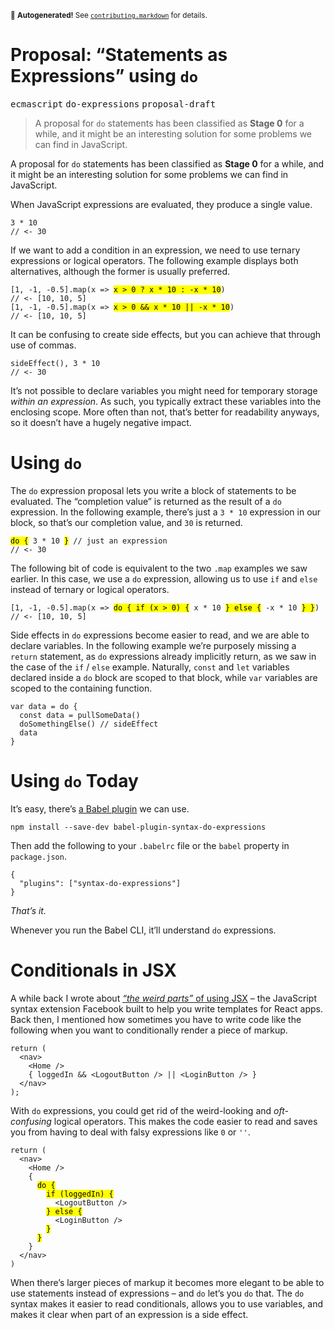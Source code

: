 <sub>&#x1F6A8; <strong>Autogenerated!</strong> See <a href="https://github.com/ponyfoo/articles/tree/master/contributing.markdown"><code>contributing.markdown</code></a> for details.</sub>

<a href="https://ponyfoo.com/articles/proposal-statements-as-expressions-using-do"><div></div></a>

<h1>Proposal: &#x201C;Statements as Expressions&#x201D; using <code class="md-code md-code-inline">do</code></h1>

<p><kbd>ecmascript</kbd> <kbd>do-expressions</kbd> <kbd>proposal-draft</kbd></p>

<blockquote><p>A proposal for <code>do</code> statements has been classified as <strong>Stage 0</strong> for a while, and it might be an interesting solution for some problems we can find in JavaScript.</p>
</blockquote>

<div><p>A proposal for <code class="md-code md-code-inline">do</code> statements has been classified as <strong>Stage 0</strong> for a while, and it might be an interesting solution for some problems we can find in JavaScript.</p></div>

<div></div>

<div><p>When JavaScript expressions are evaluated, they produce a single value.</p> <pre class="md-code-block"><code class="md-code md-lang-javascript"><span class="md-code-number">3</span> * <span class="md-code-number">10</span>
<span class="md-code-comment">// &lt;- 30</span>
</code></pre> <p>If we want to add a condition in an expression, we need to use ternary expressions or logical operators. The following example displays both alternatives, although the former is usually preferred.</p> <pre class="md-code-block"><code class="md-code md-lang-javascript">[<span class="md-code-number">1</span>, -<span class="md-code-number">1</span>, -<span class="md-code-number">0.5</span>].map(x =&gt; <mark class="md-mark md-code-mark">x &gt; <span class="md-code-number">0</span> ? x * <span class="md-code-number">10</span> : -x * <span class="md-code-number">10</span></mark>)
<span class="md-code-comment">// &lt;- [10, 10, 5]</span>
[<span class="md-code-number">1</span>, -<span class="md-code-number">1</span>, -<span class="md-code-number">0.5</span>].map(x =&gt; <mark class="md-mark md-code-mark">x &gt; <span class="md-code-number">0</span> &amp;&amp; x * <span class="md-code-number">10</span> || -x * <span class="md-code-number">10</span></mark>)
<span class="md-code-comment">// &lt;- [10, 10, 5]</span>
</code></pre> <p>It can be confusing to create side effects, but you can achieve that through use of commas.</p> <pre class="md-code-block"><code class="md-code md-lang-javascript">sideEffect(), <span class="md-code-number">3</span> * <span class="md-code-number">10</span>
<span class="md-code-comment">// &lt;- 30</span>
</code></pre> <p>It&#x2019;s not possible to declare variables you might need for temporary storage <em>within an expression</em>. As such, you typically extract these variables into the enclosing scope. More often than not, that&#x2019;s better for readability anyways, so it doesn&#x2019;t have a hugely negative impact.</p></div>

<div><h1 id="using-do">Using <code class="md-code md-code-inline">do</code></h1> <p>The <code class="md-code md-code-inline">do</code> expression proposal lets you write a block of statements to be evaluated. The &#x201C;completion value&#x201D; is returned as the result of a <code class="md-code md-code-inline">do</code> expression. In the following example, there&#x2019;s just a <code class="md-code md-code-inline">3 * 10</code> expression in our block, so that&#x2019;s our completion value, and <code class="md-code md-code-inline">30</code> is returned.</p> <pre class="md-code-block"><code class="md-code md-lang-javascript"><mark class="md-mark md-code-mark">do {</mark> <span class="md-code-number">3</span> * <span class="md-code-number">10</span> <mark class="md-mark md-code-mark">}</mark> <span class="md-code-comment">// just an expression</span>
<span class="md-code-comment">// &lt;- 30</span>
</code></pre> <p>The following bit of code is equivalent to the two <code class="md-code md-code-inline">.map</code> examples we saw earlier. In this case, we use a <code class="md-code md-code-inline">do</code> expression, allowing us to use <code class="md-code md-code-inline">if</code> and <code class="md-code md-code-inline">else</code> instead of ternary or logical operators.</p> <pre class="md-code-block"><code class="md-code md-lang-javascript">[<span class="md-code-number">1</span>, -<span class="md-code-number">1</span>, -<span class="md-code-number">0.5</span>].map(x =&gt; <mark class="md-mark md-code-mark">do { <span class="md-code-keyword">if</span> (x &gt; <span class="md-code-number">0</span>) {</mark> x * <span class="md-code-number">10</span> <mark class="md-mark md-code-mark">} <span class="md-code-keyword">else</span> {</mark> -x * <span class="md-code-number">10</span> <mark class="md-mark md-code-mark">} }</mark>)
<span class="md-code-comment">// &lt;- [10, 10, 5]</span>
</code></pre> <p>Side effects in <code class="md-code md-code-inline">do</code> expressions become easier to read, and we are able to declare variables. In the following example we&#x2019;re purposely missing a <code class="md-code md-code-inline">return</code> statement, as <code class="md-code md-code-inline">do</code> expressions already implicitly return, as we saw in the case of the <code class="md-code md-code-inline">if</code> / <code class="md-code md-code-inline">else</code> example. Naturally, <code class="md-code md-code-inline">const</code> and <code class="md-code md-code-inline">let</code> variables declared inside a <code class="md-code md-code-inline">do</code> block are scoped to that block, while <code class="md-code md-code-inline">var</code> variables are scoped to the containing function.</p> <pre class="md-code-block"><code class="md-code md-lang-javascript"><span class="md-code-keyword">var</span> data = <span class="md-code-keyword">do</span> {
  <span class="md-code-keyword">const</span> data = pullSomeData()
  doSomethingElse() <span class="md-code-comment">// sideEffect</span>
  data
}
</code></pre> <h1 id="using-do-today">Using <code class="md-code md-code-inline">do</code> Today</h1> <p>It&#x2019;s easy, there&#x2019;s <a href="https://github.com/babel/babel/tree/master/packages/babel-plugin-syntax-do-expressions" target="_blank" aria-label="babel/packages/babel-plugin-syntax-do-expressions on GitHub">a Babel plugin</a> we can use.</p> <pre class="md-code-block"><code class="md-code md-lang-bash">npm install --save-dev babel-plugin-syntax-do-expressions
</code></pre> <p>Then add the following to your <code class="md-code md-code-inline">.babelrc</code> file or the <code class="md-code md-code-inline">babel</code> property in <code class="md-code md-code-inline">package.json</code>.</p> <pre class="md-code-block"><code class="md-code md-lang-json">{
  &quot;<span class="md-code-attribute">plugins</span>&quot;: <span class="md-code-value">[<span class="md-code-string">&quot;syntax-do-expressions&quot;</span>]
</span>}
</code></pre> <p><em>That&#x2019;s it.</em></p> <p>Whenever you run the Babel CLI, it&#x2019;ll understand <code class="md-code md-code-inline">do</code> expressions.</p> <h1 id="conditionals-in-jsx">Conditionals in JSX</h1> <p>A while back I wrote about <a href="https://ponyfoo.com/articles/react-jsx-and-es6-the-weird-parts#using-conditionals-in-your-view-components" aria-label="Using conditionals in your JSX view components"><em>&#x201C;the weird parts&#x201D;</em> of using JSX</a> &#x2013; the JavaScript syntax extension Facebook built to help you write templates for React apps. Back then, I mentioned how sometimes you have to write code like the following when you want to conditionally render a piece of markup.</p> <pre class="md-code-block"><code class="md-code md-lang-javascript"><span class="md-code-keyword">return</span> (
  <span><span class="md-code-tag">&lt;<span class="md-code-title">nav</span>&gt;</span>
    <span class="md-code-tag">&lt;<span class="md-code-title">Home</span> /&gt;</span>
    { loggedIn &amp;&amp; <span class="md-code-tag">&lt;<span class="md-code-title">LogoutButton</span> /&gt;</span> || <span class="md-code-tag">&lt;<span class="md-code-title">LoginButton</span> /&gt;</span> }
  <span class="md-code-tag">&lt;/<span class="md-code-title">nav</span>&gt;</span>
);
</span></code></pre> <p>With <code class="md-code md-code-inline">do</code> expressions, you could get rid of the weird-looking and <em>oft-confusing</em> logical operators. This makes the code easier to read and saves you from having to deal with falsy expressions like <code class="md-code md-code-inline">0</code> or <code class="md-code md-code-inline">&apos;&apos;</code>.</p> <pre class="md-code-block"><code class="md-code md-lang-javascript"><span class="md-code-keyword">return</span> (
  <span><span class="md-code-tag">&lt;<span class="md-code-title">nav</span>&gt;</span>
    <span class="md-code-tag">&lt;<span class="md-code-title">Home</span> /&gt;</span>
    {
      <mark class="md-mark md-code-mark">do {</mark>
        <mark class="md-mark md-code-mark">if (loggedIn) {</mark>
          <span class="md-code-tag">&lt;<span class="md-code-title">LogoutButton</span> /&gt;</span>
        <mark class="md-mark md-code-mark">} else {</mark>
          <span class="md-code-tag">&lt;<span class="md-code-title">LoginButton</span> /&gt;</span>
        <mark class="md-mark md-code-mark">}</mark>
      <mark class="md-mark md-code-mark">}</mark>
    }
  <span class="md-code-tag">&lt;/<span class="md-code-title">nav</span>&gt;</span>
)
</span></code></pre> <p>When there&#x2019;s larger pieces of markup it becomes more elegant to be able to use statements instead of expressions &#x2013; and <code class="md-code md-code-inline">do</code> let&#x2019;s you <code class="md-code md-code-inline">do</code> that. The <code class="md-code md-code-inline">do</code> syntax makes it easier to read conditionals, allows you to use variables, and makes it clear when part of an expression is a side effect.</p></div>
